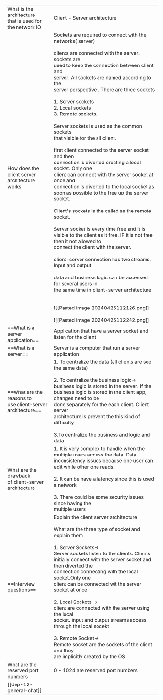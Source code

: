
|                                                                   |                                                                                                                                                                                                                                                                                                                                                                                                                                                                                                                                                                                                                                                                                                                                                                                                                                                                                                                                                                                                                                                                                                                                                                                                                                                    |
| ----------------------------------------------------------------- | -------------------------------------------------------------------------------------------------------------------------------------------------------------------------------------------------------------------------------------------------------------------------------------------------------------------------------------------------------------------------------------------------------------------------------------------------------------------------------------------------------------------------------------------------------------------------------------------------------------------------------------------------------------------------------------------------------------------------------------------------------------------------------------------------------------------------------------------------------------------------------------------------------------------------------------------------------------------------------------------------------------------------------------------------------------------------------------------------------------------------------------------------------------------------------------------------------------------------------------------------- |
| What is the architecture  <br>that is used for the network IO     | Client - Server architecture                                                                                                                                                                                                                                                                                                                                                                                                                                                                                                                                                                                                                                                                                                                                                                                                                                                                                                                                                                                                                                                                                                                                                                                                                       |
| How does the client server <br>architecture works                 | Sockets are required to connect with the networks( server)<br><br>clients are connected with the server. sockets are <br>used to keep the connection between client and<br>server. All sockets are named according to the <br>server perspective . There are three sockets <br><br>1. Server sockets<br>2. Local sockets <br>3. Remote sockets.<br><br>Server sockets is used as the common sockets <br>that visible for the all client. <br><br>first client connected to the server socket and then <br>connection is diverted creating a local socket. Only one<br>client can connect with the server socket at once and <br>connection is diverted to the local socket as soon as possible to the free up the server socket. <br><br>Client's sockets is the called as the remote socket.<br><br>Server socket is every time free and it is visible to the client as it free. IF it is not free then it not allowed to<br>connect the client with the server.<br><br>client-server connection has two streams. Input and output<br><br>data and business logic can be accessed for several users in<br>the same time in client-server architecture<br><br><br>![[Pasted image 20240425112126.png]]<br><br>![[Pasted image 20240425112242.png]] |
| ==What is a server<br>application==                               | Application that have a server socket and listen for the client                                                                                                                                                                                                                                                                                                                                                                                                                                                                                                                                                                                                                                                                                                                                                                                                                                                                                                                                                                                                                                                                                                                                                                                    |
| ==What is a server==                                              | Server is a computer that run a server application                                                                                                                                                                                                                                                                                                                                                                                                                                                                                                                                                                                                                                                                                                                                                                                                                                                                                                                                                                                                                                                                                                                                                                                                 |
| ==What are the reasons to<br>use client-server <br>architecture== | 1. To centralize the data (all clients are see the same data)<br>     <br>2. To centralize the business logic-><br>business logic is stored in the server. If the business logic is stored in the client app, changes need to be <br>done separately for the each client. Client server <br>architecture is prevent the this kind of difficulty<br><br>3.To centralize the business and logic and data                                                                                                                                                                                                                                                                                                                                                                                                                                                                                                                                                                                                                                                                                                                                                                                                                                             |
| What are the drawback <br>of client-server <br>architecture       | 1. It is very complex to handle when the multiple users  access the data. Data inconsistency issues because one user can edit while other one reads.<br><br>2. It can be have a latency since this is used a network<br><br>3. There could be some security issues since having the <br>multiple users                                                                                                                                                                                                                                                                                                                                                                                                                                                                                                                                                                                                                                                                                                                                                                                                                                                                                                                                             |
| ==Interview questions==                                           | Explain the client server architecture<br><br>What are the three type of socket and explain them<br><br>1. Server Sockets-><br>Server sockets listen to the clients. Clients initially connect with the server socket and then diverted the <br>connection connecting with  the local socket.Only one <br>client can be connected wit the server socket at once<br><br>2. Local Sockets -><br>client are connected with the server using the local <br>socket. Input and output streams access through the local socekt<br><br>3. Remote Socket-><br>Remote socket are the sockets of the client and they <br>are implicitly created by the OS                                                                                                                                                                                                                                                                                                                                                                                                                                                                                                                                                                                                     |
| What are the reserved port numbers                                | 0 - 1024 are reserved port numbers                                                                                                                                                                                                                                                                                                                                                                                                                                                                                                                                                                                                                                                                                                                                                                                                                                                                                                                                                                                                                                                                                                                                                                                                                 |
| [[dep-12-general-chat]]                                           |                                                                                                                                                                                                                                                                                                                                                                                                                                                                                                                                                                                                                                                                                                                                                                                                                                                                                                                                                                                                                                                                                                                                                                                                                                                    |

